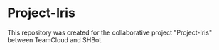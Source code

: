 # Project-Iris
This repository was created for the collaborative project "Project-Iris" between TeamCloud and SHBot.
